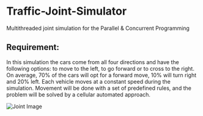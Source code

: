 # Traffic-Joint-Simulator
Multithreaded joint simulation for the Parallel &amp; Concurrent Programming 

## Requirement:

In this simulation the cars come from all four directions and have the following options: to move to the left, to go forward or to cross to the right. On average, 70% of the cars will opt for a forward move, 10% will turn right and 20% left. Each vehicle moves at a constant speed during the simulation. Movement will be done with a set of predefined rules, and the problem will be solved by a cellular automated approach.

![Joint Image](https://drive.google.com/file/d/1PCg6vYKuFKn33NpEFRlxl6svff7OpyZH/view?usp=sharing)
